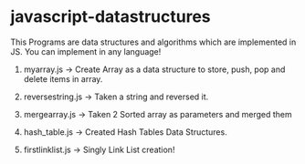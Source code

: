 # javascript-datastructures

This Programs are data structures and algorithms which are implemented in JS.
You can implement in any language!



1) myarray.js  -> Create Array as a data structure to store, push, pop and delete items in array.

2) reversestring.js -> Taken a string and reversed it.

3) mergearray.js -> Taken 2 Sorted array as parameters and merged them

4) hash_table.js -> Created Hash Tables Data Structures. 

5) firstlinklist.js -> Singly Link List creation!
